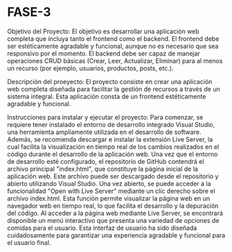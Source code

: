 # FASE-3
Objetivo del Proyecto: El objetivo es desarrollar una aplicación web completa que incluya tanto el frontend como el backend. El frontend debe ser estéticamente agradable y funcional, aunque no es necesario que sea responsivo por el momento. El backend debe ser capaz de manejar operaciones CRUD básicas (Crear, Leer, Actualizar, Eliminar) para al menos un recurso (por ejemplo, usuarios, productos, posts, etc.).

Descripción del proeyecto: El proyecto consiste en crear una aplicación web completa diseñada para facilitar la gestión de recursos a través de un sistema integral. Esta aplicación consta de un frontend estéticamente agradable y funcional. 

Instrucciones para instalar y ejecutar el proyecto: Para comenzar, se requiere tener instalado el entorno de desarrollo integrado Visual Studio, una herramienta ampliamente utilizada en el desarrollo de software. Además, se recomienda descargar e instalar la extensión Live Server, la cual facilita la visualización en tiempo real de los cambios realizados en el código durante el desarrollo de la aplicación web.
Una vez que el entorno de desarrollo esté configurado, el repositorio de GitHub contendrá el archivo principal "index.html", que constituye la página inicial de la aplicación web. Este archivo puede ser descargado desde el repositorio y abierto utilizando Visual Studio. Una vez abierto, se puede acceder a la funcionalidad "Open with Live Server" mediante un clic derecho sobre el archivo index.html. Esta función permite visualizar la página web en un navegador web en tiempo real, lo que facilita el desarrollo y la depuración del código.
Al acceder a la página web mediante Live Server, se encontrará disponible un menú interactivo que presenta una variedad de opciones de comidas para el usuario. Esta interfaz de usuario ha sido diseñada cuidadosamente para garantizar una experiencia agradable y funcional para el usuario final.
